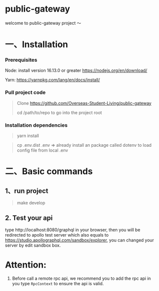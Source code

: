 # public-gateway

welcome to public-gateway project ～

# 一、Installation

### Prerequisites

Node: install version 16.13.0 or greater https://nodejs.org/en/download/

Yarn: https://yarnpkg.com/lang/en/docs/install/

### Pull project code

> Clone https://github.com/Overseas-Student-Living/public-gateway
>
> cd /path/to/repo to go into the project root

### Installation dependencies

> yarn install

> cp .env.dist .env => already install an package called dotenv to load config file from local .env

# 二、Basic commands

## 1、run project

> make develop

## 2. Test your api

type http://localhost:8080/graphql in your browser, then you will be redirected to apollo test server which also equals to https://studio.apollographql.com/sandbox/explorer, you can changed your server by edit sandbox box.

# Attention:

1. Before call a remote rpc api, we recommend you to add the rpc api in you type `RpcContext` to ensure the api is valid.
